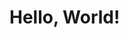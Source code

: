 <!DOCTYPE html>

<html>
<head>
  <meta http-equiv="CONTENT-TYPE" content="text/html; charset=UTF-8">
  
</head>
<body>
  <h1>
    Hello, World!
  </h1>
</body>
</html>
